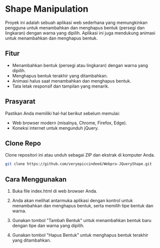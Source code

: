 # Shape Manipulation

Proyek ini adalah sebuah aplikasi web sederhana yang memungkinkan pengguna untuk menambahkan dan menghapus bentuk (persegi dan lingkaran) dengan warna yang dipilih. Aplikasi ini juga mendukung animasi untuk menambahkan dan menghapus bentuk.

## Fitur

- Menambahkan bentuk (persegi atau lingkaran) dengan warna yang dipilih.
- Menghapus bentuk terakhir yang ditambahkan.
- Animasi halus saat menambahkan dan menghapus bentuk.
- Tata letak responsif dan tampilan yang menarik.

## Prasyarat

Pastikan Anda memiliki hal-hal berikut sebelum memulai:

- Web browser modern (misalnya, Chrome, Firefox, Edge).
- Koneksi internet untuk mengunduh jQuery.

## Clone Repo

Clone repositori ini atau unduh sebagai ZIP dan ekstrak di komputer Anda.

   ```bash
   git clone https://github.com/veryepiccindeed/Webpro-JQueryShape.git
   ```
## Cara Menggunakan
1. Buka file index.html di web browser Anda.

2. Anda akan melihat antarmuka aplikasi dengan kontrol untuk menambahkan dan menghapus bentuk, serta memilih tipe bentuk dan warna.

3. Gunakan tombol "Tambah Bentuk" untuk menambahkan bentuk baru dengan tipe dan warna yang dipilih.

4. Gunakan tombol "Hapus Bentuk" untuk menghapus bentuk terakhir yang ditambahkan.

